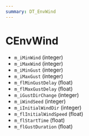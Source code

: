 ```yaml
---
summary: DT_EnvWind
---
```


# CEnvWind


* `m_iMinWind` (integer)
* `m_iMaxWind` (integer)
* `m_iMinGust` (integer)
* `m_iMaxGust` (integer)
* `m_flMinGustDelay` (float)
* `m_flMaxGustDelay` (float)
* `m_iGustDirChange` (integer)
* `m_iWindSeed` (integer)
* `m_iInitialWindDir` (integer)
* `m_flInitialWindSpeed` (float)
* `m_flStartTime` (float)
* `m_flGustDuration` (float)
